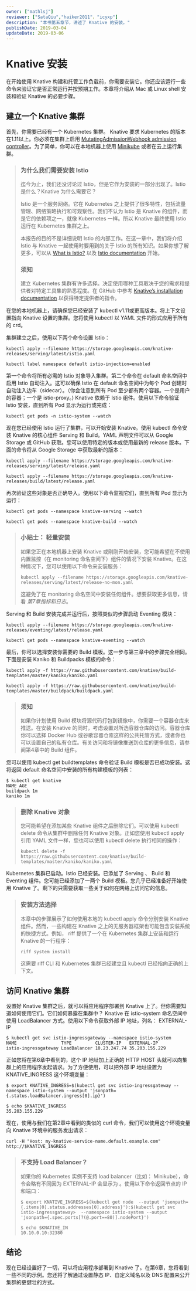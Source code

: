 ```yaml
---
owner: ["mathlsj"]
reviewer: ["SataQiu","haiker2011"，"icyxp"]
description: "本书第五章节，讲述了 Knative 的安装。"
publishDate: 2019-03-04
updateDate: 2019-03-06
--- 
```


# Knative 安装

在开始使用 Knative 构建和托管工作负载前，你需要安装它。你还应该运行一些命令来验证它是否正常运行并按预期工作。本章将介绍从 Mac 或 Linux shell 安装和验证 Knative 的必要步骤。

## 建立一个 Knative 集群

首先，你需要已经有一个 Kubernetes 集群。 Knative 要求 Kubernetes 的版本在1.11以上。你必须在集群上启用 [MutatingAdmissionWebhook admission controller](https://kubernetes.io/docs/reference/access-authn-authz/admission-controllers/#how-do-i-turn-on-an-admission-controller)。为了简单，你可以在本地机器上使用 [Minikube](https://kubernetes.io/docs/setup/minikube/) 或者在云上运行集群。

> ### 为什么我们需要安装 Istio
>
> 迄今为止，我们还没讨论过 Istio，但是它作为安装的一部分出现了。Istio 是什么？Knative 为什么需要它？
>
> Istio 是一个服务网络。它在 Kubernetes 之上提供了很多特性，包括流量管理、网络策略执行和可观察性。我们不认为 Istio 是 Knative 的组件，而是它的依赖项之一，就像 Kubernetes 一样。所以 Knative 最终使用 Istio 运行在 Kubernetes 集群之上。
>
> 本报告的目的不是详细说明 Istio 的内部工作。在这一章中，我们将介绍 Istio 与 Knative 一起使用时要用到的关于 Istio 的所有知识。如果你想了解更多，可以从 [What is Istio?](https://istio.io/docs/concepts/what-is-istio/) 以及 [Istio documentation](https://istio.io/docs/) 开始。
>
> ### 须知
>
> 建立 Kubernetes 集群有许多选择。决定使用哪种工具取决于您的需求和提供者对特定工具集的熟悉程度。在 GitHub 中参考 [Knative’s installation
documentation](https://github.com/knative/docs/tree/master/install) 以获得特定提供者的指令。

在您的本地机器上，请确保您已经安装了 kubectl v1.11或更高版本。将上下文设置指向 Knative 设置的集群。您将使用 kubectl 以 YAML 文件的形式应用于所有的 crd。

集群建立之后，使用以下两个命令设置 Istio：

```
kubectl apply --filename https://storage.googleapis.com/knative-releases/serving/latest/istio.yaml

kubectl label namespace default istio-injection=enabled
```

第一个命令将所有必需的 Istio 对象导入集群。第二个命令在 default 命名空间中启用 Istio 自动注入。这可以确保 Istio 在 default 命名空间中为每个 Pod 创建时自动注入边车（sidecar）。（你会注意到所有 Pod 至少都有两个容器。一个是用户的容器；一个是 istio-proxy。) Knative 依赖于 Istio 组件。使用以下命令验证 Istio 安装，直到所有 Pod 显示为运行或完成：

```
kubectl get pods -n istio-system --watch
```

现在您已经使用 Istio 运行了集群，可以开始安装 Knative。使用 kubectl 命令安装 Knative 的核心组件 Serving 和 Build。YAML 声明文件可以从 Google Storage 或 GitHub 获取。您可以使用特定的版本或使用最新的 release 版本。下面的命令将从 Google Storage 中获取最新的版本：

```
kubectl apply --filename https://storage.googleapis.com/knative-releases/serving/latest/release.yaml

kubectl apply --filename https://storage.googleapis.com/knative-releases/build/latest/release.yaml
```

再次验证这些对象是否正确导入。使用以下命令监视它们，直到所有 Pod 显示为运行：

```
kubectl get pods --namespace knative-serving --watch

kubectl get pods --namespace knative-build --watch
```

> ### 小贴士： 轻量安装
>
> 如果您正在本地机器上安装 Knative 或刚刚开始安装，您可能希望在不使用内置监控（在 monitoring 命名空间下）组件的情况下安装 Knative。在这种情况下，您可以使用以下命令来安装服务：
> 
> ```
> kubectl apply --filename https://storage.googleapis.com/knative-releases/serving/latest/release-no-mon.yaml
> ```
> 
> 这避免了在 monitoring 命名空间中安装任何组件。想要获取更多信息，请看 *第7章指标和日志*。

Serving 和 Build 安装完成并运行后，按照类似的步骤启动 Eventing 模块：

```
kubectl apply --filename https://storage.googleapis.com/knative-releases/eventing/latest/release.yaml

kubectl get pods --namespace knative-eventing --watch
```

最后，你可以选择安装你需要的 Build 模板。这一步与第三章中的步骤完全相同。下面是安装 Kaniko 和 Buildpacks 模板的命令：

```
kubectl apply -f https://raw.githubusercontent.com/knative/build-templates/master/kaniko/kaniko.yaml

kubectl apply -f https://raw.githubusercontent.com/knative/build-templates/master/buildpack/buildpack.yaml
```

> ### 须知
> 
>如果你计划使用 Build 模块将源代码打包到镜像中，你需要一个容器仓库来推送。在安装 Knative 的同时，考虑设置对所选容器仓库的访问。容器仓库你可以选择 Docker Hub 或谷歌容器仓库这样的公共托管方式，或者你也可以设置自己的私有仓库。有关访问和将镜像推送到仓库的更多信息，请参阅第4章中的 Build 组件。

您可以使用 kubectl get buildtemplates 命令验证 Build 模板是否已成功安装。这将返回 default 命名空间中安装的所有构建模板的列表：

```
$ kubectl get knative
NAME AGE
buildpack 1m
kaniko 1m
```

> ### 删除 Knative 对象
> 
> 您可能希望在添加某些 Knative 组件之后删除它们。可以使用 kubectl delete 命令从集群中删除任何 Knative 对象。正如您使用 kubectl apply 引用 YAML 文件一样，您也可以使用 kubectl delete 执行相同的操作：
> 
> ```
> kubectl delete -f https://raw.githubusercontent.com/knative/build-templates/master/kaniko/kaniko.yaml
> ```
 
Kubernetes 集群已启动。Istio 已经安装。已添加了 Serving 、 Build 和 Eventing 组件。您可能已经添加了一两个 Build 模板。您几乎已经准备好开始使用 Knative 了。剩下的只需要获取一些关于如何在网络上访问它的信息。

> ### 安装方法选择
> 
> 本章中的步骤展示了如何使用本地的 kubectl apply 命令分别安装 Knative 组件。然而，一些构建在 Knative 之上的无服务器框架也可能包含安装系统的快捷方式。例如， riff 提供了一个在 Kubernetes 集群上安装和运行 Knative 的一行程序：
> 
> ```
> riff system install
> ```
> 
> 这需要 riff CLI 和 Kubernetes 集群已经建立且 kubectl 已经指向正确的上下文。
 
## 访问 Knative 集群

设置好 Knative 集群之后，就可以将应用程序部署到 Knative 上了。但你需要知道如何使用它们。它们如何暴露在集群中？ Knative 在 istio-system 命名空间中使用 LoadBalancer 方式。使用以下命令获取外部 IP 地址，列名： EXTERNAL-IP

```
$ kubectl get svc istio-ingressgateway --namespace istio-system
NAME                 TYPE         CLUSTER-IP   EXTERNAL-IP
istio-ingressgateway LoadBalancer 10.23.247.74 35.203.155.229
```

正如您将在第6章中看到的，这个 IP 地址加上正确的 HTTP HOST 头就可以向集群上的应用程序发起请求。为了方便使用，可以把外部 IP 地址设置为 KNATIVE_INGRESS 这个环境变量：

```
$ export KNATIVE_INGRESS=$(kubectl get svc istio-ingressgateway --namespace istio-system --output 'jsonpath={.status.loadBalancer.ingress[0].ip}')

$ echo $KNATIVE_INGRESS
35.203.155.229
```

现在，使用与我们在第2章中看到的类似的 curl 命令，我们可以使用这个环境变量向 Knative 环境中的服务发出请求：

```
curl -H "Host: my-knative-service-name.default.example.com" http://$KNATIVE_INGRESS
```

> ### 不支持 Load Balancer？
> 
> 如果你的 Kubernetes 实例不支持 load balancer（比如： Minikube），命令会略有不同因为 EXTERNAL-IP 会显示为 <pending>。使用以下命令返回节点的 IP 和端口：
> 
> ```
> $ export KNATIVE_INGRESS=$(kubectl get node  --output 'jsonpath={.items[0].status.addresses[0].address}'):$(kubectl get svc istio-ingressgateway>  --namespace istio-system --output 'jsonpath={.spec.ports[?(@.port==80)].nodePort}')
> 
> $ echo $KNATIVE_IN
> 10.10.0.10:32380
> ```

## 结论

现在已经设置好了一切，可以将应用程序部署到 Knative 了。在第6章，您将看到一些不同的示例。您还将了解通过设置静态 IP、自定义域名以及 DNS 配置来公开集群的更健壮的方式。